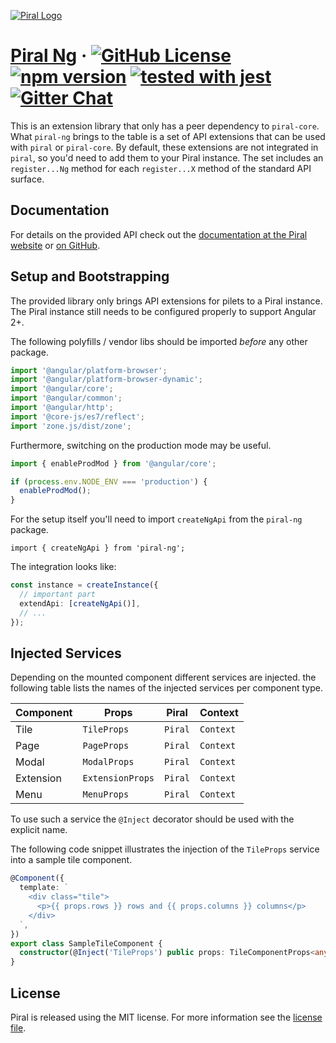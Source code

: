 [![Piral Logo](https://github.com/smapiot/piral/raw/master/docs/assets/logo.png)](https://piral.io)

# [Piral Ng](https://piral.io) &middot; [![GitHub License](https://img.shields.io/badge/license-MIT-blue.svg)](https://github.com/smapiot/piral/blob/master/LICENSE) [![npm version](https://img.shields.io/npm/v/piral-ng.svg?style=flat)](https://www.npmjs.com/package/piral-ng) [![tested with jest](https://img.shields.io/badge/tested_with-jest-99424f.svg)](https://jestjs.io) [![Gitter Chat](https://badges.gitter.im/gitterHQ/gitter.png)](https://gitter.im/piral-io/community)

This is an extension library that only has a peer dependency to `piral-core`. What `piral-ng` brings to the table is a set of API extensions that can be used with `piral` or `piral-core`. By default, these extensions are not integrated in `piral`, so you'd need to add them to your Piral instance. The set includes an `register...Ng` method for each `register...X` method of the standard API surface.

## Documentation

For details on the provided API check out the [documentation at the Piral website](https://docs.piral.io) or [on GitHub](https://github.com/smapiot/piral/tree/master/docs).

## Setup and Bootstrapping

The provided library only brings API extensions for pilets to a Piral instance. The Piral instance still needs to be configured properly to support Angular 2+.

The following polyfills / vendor libs should be imported *before* any other package.

```ts
import '@angular/platform-browser';
import '@angular/platform-browser-dynamic';
import '@angular/core';
import '@angular/common';
import '@angular/http';
import '@core-js/es7/reflect';
import 'zone.js/dist/zone';
```

Furthermore, switching on the production mode may be useful.

```ts
import { enableProdMod } from '@angular/core';

if (process.env.NODE_ENV === 'production') {
  enableProdMod();
}
```

For the setup itself you'll need to import `createNgApi` from the `piral-ng` package.

```tsx
import { createNgApi } from 'piral-ng';
```

The integration looks like:

```ts
const instance = createInstance({
  // important part
  extendApi: [createNgApi()],
  // ...
});
```

## Injected Services

Depending on the mounted component different services are injected. the following table lists the names of the injected services per component type.

| Component | Props            | Piral   | Context   |
|-----------|------------------|---------|-----------|
| Tile      | `TileProps`      | `Piral` | `Context` |
| Page      | `PageProps`      | `Piral` | `Context` |
| Modal     | `ModalProps`     | `Piral` | `Context` |
| Extension | `ExtensionProps` | `Piral` | `Context` |
| Menu      | `MenuProps`      | `Piral` | `Context` |

To use such a service the `@Inject` decorator should be used with the explicit name.

The following code snippet illustrates the injection of the `TileProps` service into a sample tile component.

```ts
@Component({
  template: `
    <div class="tile">
      <p>{{ props.rows }} rows and {{ props.columns }} columns</p>
    </div>
  `,
})
export class SampleTileComponent {
  constructor(@Inject('TileProps') public props: TileComponentProps<any>) {}
}
```

## License

Piral is released using the MIT license. For more information see the [license file](./LICENSE).
